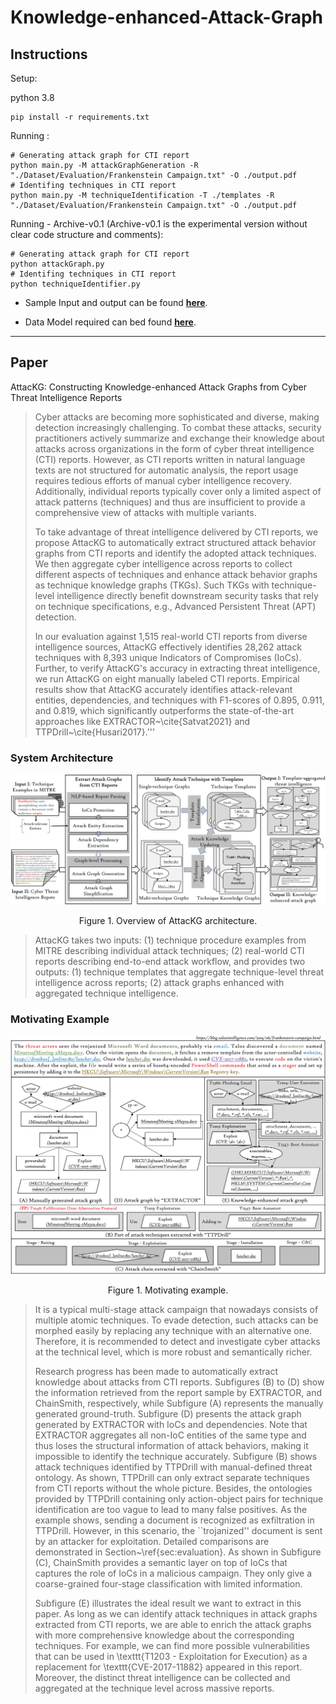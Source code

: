 # Knowledge-enhanced-Attack-Graph

## Instructions

Setup:

python 3.8
```
pip install -r requirements.txt
```

Running :
```
# Generating attack graph for CTI report
python main.py -M attackGraphGeneration -R "./Dataset/Evaluation/Frankenstein Campaign.txt" -O ./output.pdf
# Identifing techniques in CTI report
python main.py -M techniqueIdentification -T ./templates -R "./Dataset/Evaluation/Frankenstein Campaign.txt" -O ./output.pdf
```

Running - Archive-v0.1 (Archive-v0.1 is the experimental version without clear code structure and comments):
```
# Generating attack graph for CTI report
python attackGraph.py
# Identifing techniques in CTI report
python techniqueIdentifier.py
```

 - Sample Input and output can be found **[here](https://github.com/li-zhenyuan/Knowledge-enhanced-Attack-Graph/tree/main/Results)**.

 - Data Model required can bed found **[here](https://drive.google.com/drive/folders/1zVGPpN-i-BLlpFqQERscFGb45PkhfkUm?usp=sharing)**.

---

## Paper 

AttacKG: Constructing Knowledge-enhanced Attack Graphs from Cyber Threat Intelligence Reports

> Cyber attacks are becoming more sophisticated and diverse, making detection increasingly challenging. To combat these attacks, security practitioners actively summarize and exchange their knowledge about attacks across organizations in the form of cyber threat intelligence (CTI) reports. However, as CTI reports written in natural language texts are not structured for automatic analysis, the report usage requires tedious efforts of manual cyber intelligence recovery. Additionally, individual reports typically cover only a limited aspect of attack patterns (techniques) and thus are insufficient to provide a comprehensive view of attacks with multiple variants.
> 
> To take advantage of threat intelligence delivered by CTI reports, we propose AttacKG to automatically extract structured attack behavior graphs from CTI reports and identify the adopted attack techniques. We then aggregate cyber intelligence across reports to collect different aspects of techniques and enhance attack behavior graphs as technique knowledge graphs (TKGs). Such TKGs with technique-level intelligence directly benefit downstream security tasks that rely on technique specifications, e.g., Advanced Persistent Threat (APT) detection.
>
> In our evaluation against 1,515 real-world CTI reports from diverse intelligence sources, AttacKG effectively identifies 28,262 attack techniques with 8,393 unique Indicators of Compromises (IoCs). Further, to verify AttacKG's accuracy in extracting threat intelligence, we run AttacKG on eight manually labeled CTI reports. Empirical results show that AttacKG accurately identifies attack-relevant entities, dependencies, and techniques with F1-scores of 0.895, 0.911, and 0.819, which significantly outperforms the state-of-the-art approaches like EXTRACTOR~\cite{Satvat2021} and TTPDrill~\cite{Husari2017}.'''

### System Architecture

![Framework](Image/Framework_v3_00.jpg "Architecture")

<center> 
Figure 1. Overview of AttacKG architecture. 
</center> 

> AttacKG takes two inputs: (1) technique procedure examples from MITRE describing individual attack techniques; (2) real-world CTI reports describing end-to-end attack workflow, and provides two outputs: (1) technique templates that aggregate technique-level threat intelligence across reports; (2) attack graphs enhanced with aggregated technique intelligence.


### Motivating Example

![Example](Image/Example_00.jpg "Example")
<center> 
Figure 1. Motivating example.
</center> 

> It is a typical multi-stage attack campaign that nowadays consists of multiple atomic techniques.
To evade detection, such attacks can be morphed easily by replacing any technique with an alternative one. 
Therefore, it is recommended to detect and investigate cyber attacks at the technical level, which is more robust and semantically richer.
>
> Research progress has been made to automatically extract knowledge about attacks from CTI reports.
Subfigures (B) to (D) show the information retrieved from the report sample by EXTRACTOR, and ChainSmith, respectively, while Subfigure (A) represents the manually generated ground-truth.
Subfigure (D) presents the attack graph generated by EXTRACTOR with IoCs and dependencies. Note that EXTRACTOR aggregates all non-IoC entities of the same type and thus loses the structural information of attack behaviors, making it impossible to identify the technique accurately.
Subfigure (B) shows attack techniques identified by TTPDrill with manual-defined threat ontology. As shown, TTPDrill can only extract separate techniques from CTI reports without the whole picture. Besides, the ontologies provided by TTPDrill containing only action-object pairs for technique identification are too vague to lead to many false positives.  As the example shows, sending a document is recognized as exfiltration in TTPDrill. However, in this scenario, the ``trojanized'' document is sent by an attacker for exploitation.
Detailed comparisons are demonstrated in Section~\ref{sec:evaluation}.
As shown in Subfigure (C), ChainSmith provides a semantic layer on top of IoCs that captures the role of IoCs in a malicious campaign. They only give a coarse-grained four-stage classification with limited information.
>
> Subfigure (E) illustrates the ideal result we want to extract in this paper. As long as we can identify attack techniques in attack graphs extracted from CTI reports, we are able to enrich the attack graphs with more comprehensive knowledge about the corresponding techniques. For example, we can find more possible vulnerabilities that can be used in \texttt{T1203 - Exploitation for Execution} as a replacement for \texttt{CVE-2017-11882} appeared in this report. Moreover, the distinct threat intelligence can be collected and aggregated at the technique level across massive reports.
